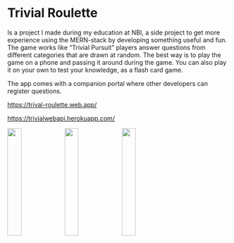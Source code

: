 # Trivial Roulette

Is a project I made during my education at NBI, a side project to get more experience using the MERN-stack by developing something useful and fun. The game works like “Trivial Pursuit” players answer questions from different categories that are drawn at random. The best way is to play the game on a phone and passing it around during the game. You can also play it on your own to test your knowledge, as a flash card game.

The app comes with a companion portal where other developers can register questions.

https://trival-roulette.web.app/

https://trivialwebapi.herokuapp.com/

<img src="https://github.com/bobbyem/trivial-roulette/assets/55324921/467143d1-c975-4c99-95e5-b02bcbd98536" width="25%"/>
<img src="https://github.com/bobbyem/trivial-roulette/assets/55324921/597898b9-90cd-4395-ac69-8a3cb0f34c5e" width="25%"/>
<img src="https://github.com/bobbyem/trivial-roulette/assets/55324921/22e3423e-2bba-4476-9306-04ea37d57851" width="25%"/>
